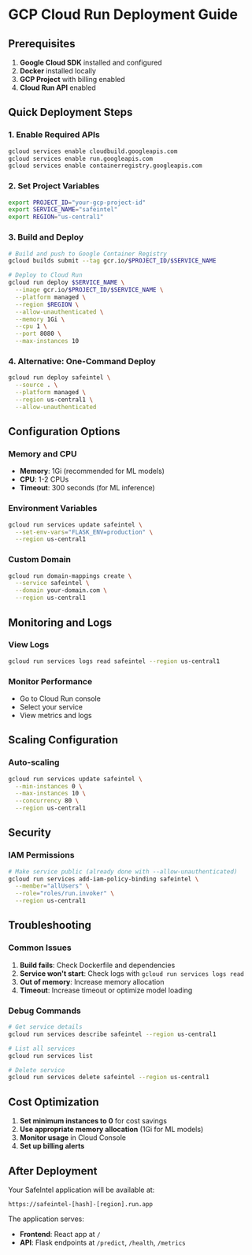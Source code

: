# GCP Cloud Run Deployment Guide

## Prerequisites

1. **Google Cloud SDK** installed and configured
2. **Docker** installed locally
3. **GCP Project** with billing enabled
4. **Cloud Run API** enabled

## Quick Deployment Steps

### 1. Enable Required APIs
```bash
gcloud services enable cloudbuild.googleapis.com
gcloud services enable run.googleapis.com
gcloud services enable containerregistry.googleapis.com
```

### 2. Set Project Variables
```bash
export PROJECT_ID="your-gcp-project-id"
export SERVICE_NAME="safeintel"
export REGION="us-central1"
```

### 3. Build and Deploy
```bash
# Build and push to Google Container Registry
gcloud builds submit --tag gcr.io/$PROJECT_ID/$SERVICE_NAME

# Deploy to Cloud Run
gcloud run deploy $SERVICE_NAME \
  --image gcr.io/$PROJECT_ID/$SERVICE_NAME \
  --platform managed \
  --region $REGION \
  --allow-unauthenticated \
  --memory 1Gi \
  --cpu 1 \
  --port 8080 \
  --max-instances 10
```

### 4. Alternative: One-Command Deploy
```bash
gcloud run deploy safeintel \
  --source . \
  --platform managed \
  --region us-central1 \
  --allow-unauthenticated
```

## Configuration Options

### Memory and CPU
- **Memory**: 1Gi (recommended for ML models)
- **CPU**: 1-2 CPUs
- **Timeout**: 300 seconds (for ML inference)

### Environment Variables
```bash
gcloud run services update safeintel \
  --set-env-vars="FLASK_ENV=production" \
  --region us-central1
```

### Custom Domain
```bash
gcloud run domain-mappings create \
  --service safeintel \
  --domain your-domain.com \
  --region us-central1
```

## Monitoring and Logs

### View Logs
```bash
gcloud run services logs read safeintel --region us-central1
```

### Monitor Performance
- Go to Cloud Run console
- Select your service
- View metrics and logs

## Scaling Configuration

### Auto-scaling
```bash
gcloud run services update safeintel \
  --min-instances 0 \
  --max-instances 10 \
  --concurrency 80 \
  --region us-central1
```

## Security

### IAM Permissions
```bash
# Make service public (already done with --allow-unauthenticated)
gcloud run services add-iam-policy-binding safeintel \
  --member="allUsers" \
  --role="roles/run.invoker" \
  --region us-central1
```

## Troubleshooting

### Common Issues
1. **Build fails**: Check Dockerfile and dependencies
2. **Service won't start**: Check logs with `gcloud run services logs read`
3. **Out of memory**: Increase memory allocation
4. **Timeout**: Increase timeout or optimize model loading

### Debug Commands
```bash
# Get service details
gcloud run services describe safeintel --region us-central1

# List all services
gcloud run services list

# Delete service
gcloud run services delete safeintel --region us-central1
```

## Cost Optimization

1. **Set minimum instances to 0** for cost savings
2. **Use appropriate memory allocation** (1Gi for ML models)
3. **Monitor usage** in Cloud Console
4. **Set up billing alerts**

## After Deployment

Your SafeIntel application will be available at:
```
https://safeintel-[hash]-[region].run.app
```

The application serves:
- **Frontend**: React app at `/`
- **API**: Flask endpoints at `/predict`, `/health`, `/metrics`
